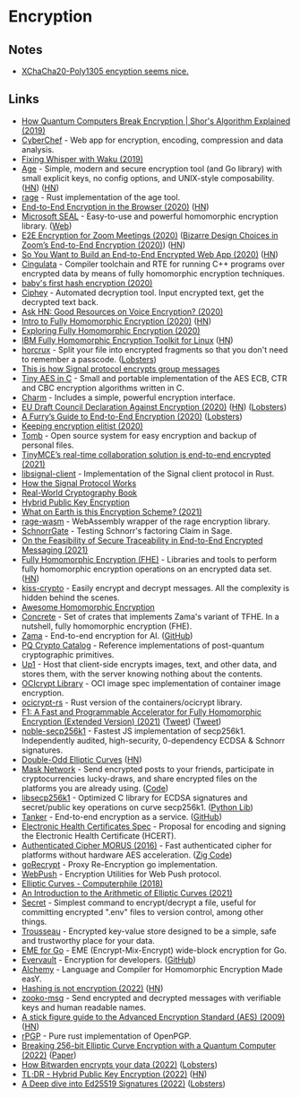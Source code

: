 # Encryption

## Notes

- [XChaCha20-Poly1305 encyption seems nice.](https://twitter.com/reflectnotes/status/1412453321705656324)

## Links

- [How Quantum Computers Break Encryption | Shor's Algorithm Explained (2019)](https://www.youtube.com/watch?v=lvTqbM5Dq4Q)
- [CyberChef](https://github.com/gchq/CyberChef) - Web app for encryption, encoding, compression and data analysis.
- [Fixing Whisper with Waku (2019)](https://vac.dev/fixing-whisper-with-waku)
- [Age](https://github.com/FiloSottile/age) - Simple, modern and secure encryption tool (and Go library) with small explicit keys, no config options, and UNIX-style composability. ([HN](https://news.ycombinator.com/item?id=21895671)) ([HN](https://news.ycombinator.com/item?id=28435613))
- [rage](https://github.com/str4d/rage) - Rust implementation of the age tool.
- [End-to-End Encryption in the Browser (2020)](https://blog.excalidraw.com/end-to-end-encryption/) ([HN](https://news.ycombinator.com/item?id=22663435))
- [Microsoft SEAL](https://github.com/microsoft/SEAL) - Easy-to-use and powerful homomorphic encryption library. ([Web](https://www.microsoft.com/en-us/research/project/microsoft-seal/))
- [E2E Encryption for Zoom Meetings (2020)](https://github.com/zoom/zoom-e2e-whitepaper/blob/master/zoom_e2e.pdf) ([Bizarre Design Choices in Zoom’s End-to-End Encryption (2020)](https://soatok.blog/2020/10/28/bizarre-design-choices-in-zooms-end-to-end-encryption/)) ([HN](https://news.ycombinator.com/item?id=24937298))
- [So You Want to Build an End-to-End Encrypted Web App (2020)](https://www.zfnd.org/blog/so-you-want-an-e2e-encrypted-webapp/) ([HN](https://news.ycombinator.com/item?id=23426564))
- [Cingulata](https://github.com/CEA-LIST/Cingulata) - Compiler toolchain and RTE for running C++ programs over encrypted data by means of fully homomorphic encryption techniques.
- [baby's first hash encryption (2020)](https://www.thefragehaver.com/posts/encryptionone/)
- [Ciphey](https://github.com/Ciphey/Ciphey) - Automated decryption tool. Input encrypted text, get the decrypted text back.
- [Ask HN: Good Resources on Voice Encryption? (2020)](https://news.ycombinator.com/item?id=23712006)
- [Intro to Fully Homomorphic Encryption (2020)](http://blog.higashi.tech/2020/06/16/fhe_01.html) ([HN](https://news.ycombinator.com/item?id=23721661))
- [Exploring Fully Homomorphic Encryption (2020)](https://vitalik.ca/general/2020/07/20/homomorphic.html)
- [IBM Fully Homomorphic Encryption Toolkit for Linux](https://github.com/IBM/fhe-toolkit-linux) ([HN](https://news.ycombinator.com/item?id=24025478))
- [horcrux](https://github.com/jesseduffield/horcrux) - Split your file into encrypted fragments so that you don't need to remember a passcode. ([Lobsters](https://lobste.rs/s/2nalpm/split_files_into_encrypted_segments))
- [This is how Signal protocol encrypts group messages](https://www.reddit.com/r/signal/comments/a2ogk2/this_is_how_signal_protocol_encrypts_group/)
- [Tiny AES in C](https://github.com/kokke/tiny-AES-c) - Small and portable implementation of the AES ECB, CTR and CBC encryption algorithms written in C.
- [Charm](https://github.com/charmbracelet/charm) - Includes a simple, powerful encryption interface.
- [EU Draft Council Declaration Against Encryption (2020)](https://www.statewatch.org/media/1434/eu-council-draft-declaration-against-encryption-12143-20.pdf) ([HN](https://news.ycombinator.com/item?id=25028411)) ([Lobsters](https://lobste.rs/s/ydeb9n/eu_draft_declaration_against_encryption))
- [A Furry’s Guide to End-to-End Encryption (2020)](https://soatok.blog/2020/11/14/going-bark-a-furrys-guide-to-end-to-end-encryption/) ([Lobsters](https://lobste.rs/s/mn1am1/going_bark_furry_s_guide_end_end))
- [Keeping encryption elitist (2020)](https://blog.cerebralab.com/Keeping_encryption_elitist)
- [Tomb](https://github.com/dyne/Tomb) - Open source system for easy encryption and backup of personal files.
- [TinyMCE’s real-time collaboration solution is end-to-end encrypted (2021)](https://www.tiny.cloud/blog/real-time-collaboration-end-to-end-encryption/)
- [libsignal-client](https://github.com/signalapp/libsignal-client) - Implementation of the Signal client protocol in Rust.
- [How the Signal Protocol Works](https://livebook.manning.com/book/real-world-cryptography/chapter-10/v-10/1)
- [Real-World Cryptography Book](https://livebook.manning.com/book/real-world-cryptography/welcome/v-10/)
- [Hybrid Public Key Encryption](https://github.com/cfrg/draft-irtf-cfrg-hpke)
- [What on Earth is this Encryption Scheme? (2021)](https://capnfabs.net/posts/wtf-encryption-scheme-synology-diskstation-nas/)
- [rage-wasm](https://github.com/kanru/rage-wasm) - WebAssembly wrapper of the rage encryption library.
- [SchnorrGate](https://github.com/lducas/SchnorrGate) - Testing Schnorr's factoring Claim in Sage.
- [On the Feasibility of Secure Traceability in End-to-End Encrypted Messaging (2021)](https://nadim.computer/posts/2021-06-02-traceability.html)
- [Fully Homomorphic Encryption (FHE)](https://github.com/google/fully-homomorphic-encryption) - Libraries and tools to perform fully homomorphic encryption operations on an encrypted data set. ([HN](https://news.ycombinator.com/item?id=27510902))
- [kiss-crypto](https://www.npmjs.com/package/kiss-crypto) - Easily encrypt and decrypt messages. All the complexity is hidden behind the scenes.
- [Awesome Homomorphic Encryption](https://github.com/jonaschn/awesome-he)
- [Concrete](https://github.com/zama-ai/concrete) - Set of crates that implements Zama's variant of TFHE. In a nutshell, fully homomorphic encryption (FHE).
- [Zama](https://zama.ai/) - End-to-end encryption for AI. ([GitHub](https://github.com/zama-ai))
- [PQ Crypto Catalog](https://github.com/kriskwiatkowski/pqc) - Reference implementations of post-quantum cryptographic primitives.
- [Up1](https://github.com/Upload/Up1) - Host that client-side encrypts images, text, and other data, and stores them, with the server knowing nothing about the contents.
- [OCIcrypt Library](https://github.com/containers/ocicrypt) - OCI image spec implementation of container image encryption.
- [ocicrypt-rs](https://github.com/containers/ocicrypt-rs) - Rust version of the containers/ocicrypt library.
- [F1: A Fast and Programmable Accelerator for Fully Homomorphic Encryption (Extended Version) (2021)](https://arxiv.org/abs/2109.05371) ([Tweet](https://twitter.com/vj_chidambaram/status/1439222843665956870)) ([Tweet](https://twitter.com/Theophite/status/1438738713018699778))
- [noble-secp256k1](https://github.com/paulmillr/noble-secp256k1) - Fastest JS implementation of secp256k1. Independently audited, high-security, 0-dependency ECDSA & Schnorr signatures.
- [Double-Odd Elliptic Curves](https://doubleodd.group/front.html) ([HN](https://news.ycombinator.com/item?id=28736958))
- [Mask Network](https://mask.io/) - Send encrypted posts to your friends, participate in cryptocurrencies lucky-draws, and share encrypted files on the platforms you are already using. ([Code](https://github.com/DimensionDev/Maskbook))
- [libsecp256k1](https://github.com/bitcoin-core/secp256k1) - Optimized C library for ECDSA signatures and secret/public key operations on curve secp256k1. ([Python Lib](https://github.com/rustyrussell/secp256k1-py))
- [Tanker](https://tanker.io/) - End-to-end encryption as a service. ([GitHub](https://github.com/TankerHQ))
- [Electronic Health Certificates Spec](https://github.com/ehn-dcc-development/hcert-spec) - Proposal for encoding and signing the Electronic Health Certificate (HCERT).
- [Authenticated Cipher MORUS (2016)](https://competitions.cr.yp.to/round3/morusv2.pdf) - Fast authenticated cipher for platforms without hardware AES acceleration. ([Zig Code](https://github.com/jedisct1/zig-morus))
- [goRecrypt](https://github.com/SherLzp/goRecrypt) - Proxy Re-Encryption go implementation.
- [WebPush](https://github.com/zaru/webpush) - Encryption Utilities for Web Push protocol.
- [Elliptic Curves - Computerphile (2018)](https://www.youtube.com/watch?v=NF1pwjL9-DE)
- [An Introduction to the Arithmetic of Elliptic Curves (2021)](https://www.youtube.com/playlist?list=PLYpVTXjEi1oe1OeAllJpNhFoI4B7Ws8Yl)
- [Secret](https://github.com/fabiospampinato/secret) - Simplest command to encrypt/decrypt a file, useful for committing encrypted ".env" files to version control, among other things.
- [Trousseau](https://github.com/oleiade/trousseau) - Encrypted key-value store designed to be a simple, safe and trustworthy place for your data.
- [EME for Go](https://github.com/rfjakob/eme) - EME (Encrypt-Mix-Encrypt) wide-block encryption for Go.
- [Evervault](https://evervault.com/) - Encryption for developers. ([GitHub](https://github.com/evervault))
- [Alchemy](https://github.com/cpeikert/ALCHEMY) - Language and Compiler for Homomorphic Encryption Made easY.
- [Hashing is not encryption (2022)](https://eric.mann.blog/hashing-is-not-encryption/) ([HN](https://news.ycombinator.com/item?id=29855212))
- [zooko-msg](https://github.com/publiusfederalist/zooko-msg) - Send encrypted and decrypted messages with verifiable keys and human readable names.
- [A stick figure guide to the Advanced Encryption Standard (AES) (2009)](http://www.moserware.com/2009/09/stick-figure-guide-to-advanced.html) ([HN](https://news.ycombinator.com/item?id=30187633))
- [rPGP](https://github.com/rpgp/rpgp) - Pure rust implementation of OpenPGP.
- [Breaking 256-bit Elliptic Curve Encryption with a Quantum Computer (2022)](https://www.schneier.com/blog/archives/2022/02/breaking-245-bit-elliptic-curve-encryption-with-a-quantum-computer.html) ([Paper](https://avs.scitation.org/doi/pdf/10.1116/5.0073075))
- [How Bitwarden encrypts your data (2022)](https://www.huy.rocks/everyday/02-22-2022-security-how-bitwarden-encrypts-your-data) ([Lobsters](https://lobste.rs/s/plnc1z/how_bitwarden_encrypts_your_data))
- [TL;DR - Hybrid Public Key Encryption (2022)](https://www.franziskuskiefer.de/p/tldr-hybrid-public-key-encryption/) ([HN](https://news.ycombinator.com/item?id=30497897))
- [A Deep dive into Ed25519 Signatures (2022)](https://cendyne.dev/posts/2022-03-06-ed25519-signatures.html) ([Lobsters](https://lobste.rs/s/dcs345/deep_dive_into_ed25519_signatures))
